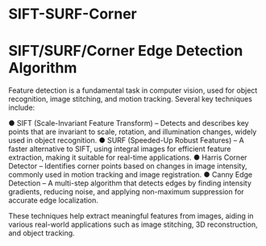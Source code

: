 # SIFT-SURF-Corner
# SIFT/SURF/Corner Edge Detection Algorithm
Feature detection is a fundamental task in computer vision, used for object recognition, image
stitching, and motion tracking. Several key techniques include:

● SIFT (Scale-Invariant Feature Transform) – Detects and describes key points that are
invariant to scale, rotation, and illumination changes, widely used in object recognition.
● SURF (Speeded-Up Robust Features) – A faster alternative to SIFT, using integral
images for efficient feature extraction, making it suitable for real-time applications.
● Harris Corner Detector – Identifies corner points based on changes in image intensity,
commonly used in motion tracking and image registration.
● Canny Edge Detection – A multi-step algorithm that detects edges by finding intensity
gradients, reducing noise, and applying non-maximum suppression for accurate edge
localization.

These techniques help extract meaningful features from images, aiding in various real-world
applications such as image stitching, 3D reconstruction, and object tracking.


